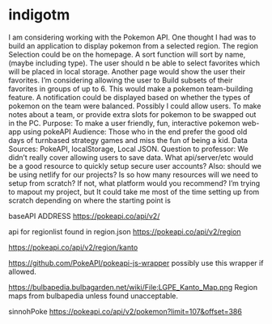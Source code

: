 # indigotm

I am considering working with the Pokemon API. One thought I had
was to build an application to display pokemon from a selected
region. The region Selection could be on the homepage. A sort
function will sort by name, (maybe including type). The user should n
be able to select favorites which will be placed in local storage.
Another page would show the user their favorites. I’m considering
allowing the user to Build subsets of their favorites in groups of up to
6. This would make a pokemon team-building feature. A notification
could be displayed based on whether the types of pokemon on the
team were balanced. Possibly I could allow users. To make notes
about a team, or provide extra slots for pokemon to be swapped out
in the PC.
Purpose: To make a user friendly, fun, interactive pokemon web-app
using pokeAPI
Audience: Those who in the end prefer the good old days of turnbased strategy games and miss the fun of being a kid.
Data Sources: PokeAPI, localStorage, Local JSON.
Question to professor: We didn’t really cover allowing users to save
data. What api/server/etc would be a good resource to quickly setup
secure user accounts? Also: should we be using netlify for our
projects? Is so how many resources will we need to setup from
scratch? If not, what platform would you recommend? I’m trying to
mapout my project, but It could take me most of the time setting up
from scratch depending on where the starting point is

baseAPI ADDRESS
https://pokeapi.co/api/v2/

api for regionlist found in region.json
https://pokeapi.co/api/v2/region

https://pokeapi.co/api/v2/region/kanto


https://github.com/PokeAPI/pokeapi-js-wrapper
possibly use this wrapper if allowed.

https://bulbapedia.bulbagarden.net/wiki/File:LGPE_Kanto_Map.png
Region maps from bulbapedia unless found unacceptable.

sinnohPoke
https://pokeapi.co/api/v2/pokemon?limit=107&offset=386